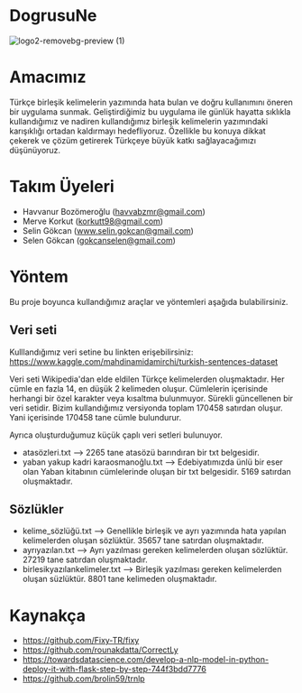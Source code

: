 # DogrusuNe

![logo2-removebg-preview (1)](https://user-images.githubusercontent.com/59619952/130329449-6ccb622a-1247-4688-9680-81802eb7c83a.png)

# Amacımız

Türkçe birleşik kelimelerin yazımında hata bulan ve doğru kullanımını öneren bir uygulama sunmak. Geliştirdiğimiz bu uygulama ile günlük hayatta sıklıkla kullandığımız ve nadiren kullandığımız birleşik kelimelerin yazımındaki karışıklığı ortadan kaldırmayı hedefliyoruz. Özellikle bu konuya dikkat çekerek ve çözüm getirerek Türkçeye büyük katkı sağlayacağımızı düşünüyoruz.


# Takım Üyeleri

   *   Havvanur Bozömeroğlu (havvabzmr@gmail.com)
   *   Merve Korkut (korkutt98@gmail.com)
   *   Selin Gökcan (www.selin.gokcan@gmail.com)
   *   Selen Gökcan (gokcanselen@gmail.com) 





# Yöntem 

Bu proje boyunca kullandığımız araçlar ve yöntemleri aşağıda bulabilirsiniz.

## Veri seti

Kulllandığımız veri setine bu linkten erişebilirsiniz:
https://www.kaggle.com/mahdinamidamirchi/turkish-sentences-dataset

Veri seti Wikipedia'dan elde eldilen Türkçe kelimelerden oluşmaktadır. Her cümle en fazla 14, en düşük 2 kelimeden oluşur. Cümlelerin içerisinde herhangi bir özel karakter veya kısaltma bulunmuyor. Sürekli güncellenen bir veri setidir. Bizim kullandığımız versiyonda toplam 170458 satırdan oluşur. Yani içerisinde 170458 tane cümle bulundurur.

Ayrıca oluşturduğumuz küçük çaplı veri setleri bulunuyor.
* atasözleri.txt --> 2265 tane atasözü barındıran bir txt belgesidir.
* yaban yakup kadri karaosmanoğlu.txt --> Edebiyatımızda ünlü bir eser olan Yaban kitabının cümlelerinde oluşan bir txt belgesidir. 5169 satırdan oluşmaktadır.

## Sözlükler
* kelime_sözlüğü.txt -->  Genellikle birleşik ve ayrı yazımında hata yapılan kelimelerden oluşan sözlüktür. 35657 tane satırdan oluşmaktadır.
* ayrıyazılan.txt  -->  Ayrı yazılması gereken kelimelerden oluşan sözlüktür. 27219 tane satırdan oluşmaktadır.
* birlesikyazılankelimeler.txt -->  Birleşik yazılması gereken kelimelerden oluşan süzlüktür. 8801 tane kelimeden oluşmaktadır.

# Kaynakça
   * https://github.com/Fixy-TR/fixy
   * https://github.com/rounakdatta/CorrectLy
   * https://towardsdatascience.com/develop-a-nlp-model-in-python-deploy-it-with-flask-step-by-step-744f3bdd7776
   * https://github.com/brolin59/trnlp


